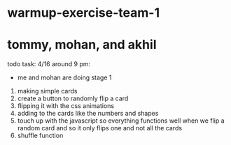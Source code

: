 # warmup-exercise-team-1
# tommy, mohan, and akhil  

todo task:
4/16 around 9 pm:
- me and mohan are doing stage 1
1. making simple cards 
2. create a button to randomly flip a card
3. flipping it with the css animations 
4. adding to the cards like the numbers and shapes
5. touch up with the javascript so everything functions well when we flip a random card and so it only flips one and not all the cards
6. shuffle function 